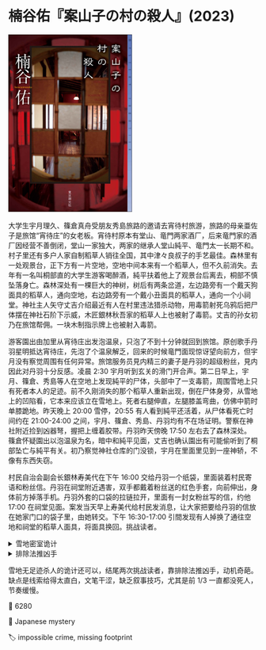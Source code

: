 # 楠谷佑『案山子の村の殺人』(2023)

<img src=images/2023_cover.jpg width=250/>

大学生宇月理久、篠倉真舟受朋友秀島旅路的邀请去宵待村旅游，旅路的母亲亜佐子是旅馆“宵待庄”的女老板。宵待村原本有堂山、竜門两家酒厂，后来竜門家的酒厂因经营不善倒闭，堂山一家独大，两家的继承人堂山純平、竜門太一长期不和。村子里还有多户人家自制稻草人销往全国，其中津々良叔子的手艺最佳。森林里有一处观景台，正下方有一片空地，空地中间本来有一个稻草人，但不久前消失。去年有一名叫桐部直的大学生游客喝醉酒，純平扶着他上了观景台后离去，桐部不慎坠落身亡。森林深处有一棵巨大的神树，树后有两条岔道，左边路旁有一个戴天狗面具的稻草人，通向空地，右边路旁有一个戴小丑面具的稻草人，通向一个小祠堂。神社主人矢守丈吉介绍最近有人在村里违法猎杀动物，用毒箭射死乌鸦后把尸体摆在神社石阶下示威，木匠銀林秋吾家的稻草人上也被射了毒箭。丈吉的孙女初乃在旅馆帮佣。一块木制指示牌上也被射入毒箭。

游客園出由加里从宵待庄出发泡温泉，只泡了不到十分钟就回到旅馆。原创歌手丹羽星明抵达宵待庄，先泡了个温泉解乏，回来的时候竜門面现惊讶望向前方，但宇月没有察觉周围有任何异常。旅馆服务员見内精三的妻子是丹羽的超级粉丝，見内因此对丹羽十分反感。凌晨 2:30 宇月听到玄关的滑门开合声。第二日早上，宇月、篠倉、秀島等人在空地上发现純平的尸体，头部中了一支毒箭，周围雪地上只有死者本人的足迹。前不久刚消失的那个稻草人重新出现，倒在尸体身旁，从雪地上的凹陷看，它本来应该立在雪地上。死者右腿伸直，左腿膝盖弯曲，仿佛中箭时单膝跪地。昨天晚上 20:00 雪停，20:55 有人看到純平还活着，从尸体看死亡时间约在 21:00-24:00 之间，宇月、篠倉、秀島、丹羽均有不在场证明。警察在神社附近捡到凶器弩，握把上缠着胶带。丹羽昨天傍晚 17:50 左右去了森林深处。篠倉怀疑園出以泡温泉为名，暗中和純平见面，丈吉也确认園出有可能偷听到了桐部坠亡与純平有关。初乃察觉神社仓库的门没锁，宇月在里面里见到一座神轿，不像有东西失窃。

村民自治会副会长銀林寿美代在下午 16:00 交给丹羽一个纸袋，里面装着村民寄语和粉丝信。丹羽在祠堂附近遇害，双手都戴着粉丝送的红色手套，向前伸出，身体前方掉落手机。丹羽外套的口袋的拉链拉开，里面有一封女粉丝写的信，约他 17:00 在祠堂见面。案发当天早上寿美代给村民发消息，让大家把要给丹羽的信放在她家门口的袋子里，由她转交。下午 16:30-17:00 引間发现有人掉换了通往空地和祠堂的稻草人面具，将面具换回。挑战读者。

<details><summary>雪地密室诡计</summary>
凶手在神轿上做了一个自动射箭装置，放在空地中央。純平来到空地，看到神轿“幻祠”，开门查看时触发机关，被毒箭射中脸颊身亡。凶手从观景台拉绳子（晚上不易发现）回收神轿和弩，销毁机关，尸体留在雪地中央。弩的握把上缠着胶带，是为了掩饰固定在轿箱中时留下的黏胶。凶手挪走稻草人是因为妨碍放神轿，等回收神轿之后再把稻草人丢回到空地上。
</details>

<details><summary>排除法推凶手</summary>
凶手假冒女粉丝给丹羽写信，约在 17:00 见面，但他不能保证寿美代在 17:00 之前把信转交，所以只能是凶手亲自在 17:00 之前递信。丹羽上了二楼之后就不再有人有机会递信，所以信是在 <b>前一天</b> 转交。凶手交换稻草人面具，计划让丹羽走错路到空地，用射箭机关将其杀死，但引間换回面具，丹羽走正路去了祠堂。純平误打误撞去了空地，触发机关身亡。丹羽第二天去祠堂是为了捡回掉在那里的手机（伏线：戴手套无法操作手机）。凶手提前知道丹羽的入住时间，所以是旅馆员工。初乃当日没有上班，秀島母女在丹羽上楼期间没有上楼，見内出门帮亜佐子办事，由排除法可知凶手为竜門太一。丹羽前年开圣诞演唱会，引发交通堵塞，耽误了竜門母亲急病送医的时间，所以竜門杀死丹羽为母亲复仇。
</details>

雪地无足迹杀人的诡计还可以，结尾两次挑战读者，靠排除法推凶手，动机奇葩。缺点是线索给得太直白，文笔干涩，缺乏叙事技巧，尤其是前 1/3 一直都没死人，节奏缓慢。

:link: 6280

:file_folder: Japanese mystery

:label: impossible crime, missing footprint
